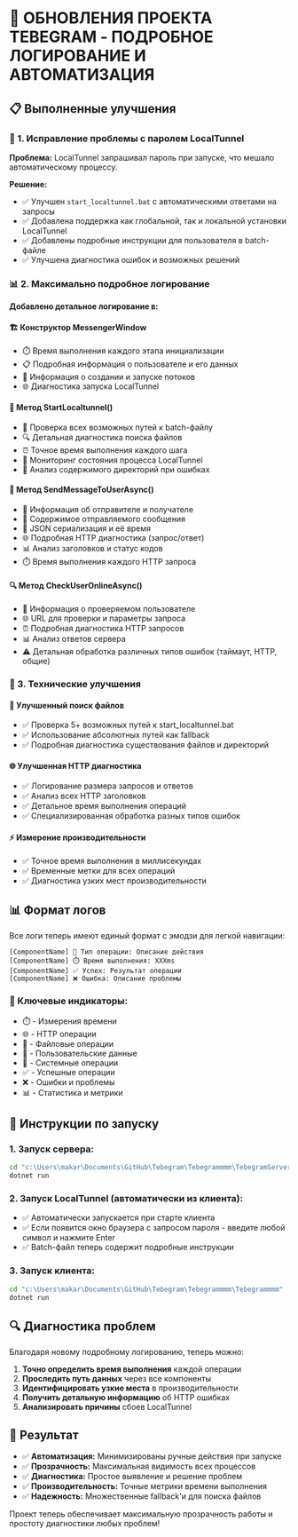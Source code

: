 # 🚀 ОБНОВЛЕНИЯ ПРОЕКТА TEBEGRAM - ПОДРОБНОЕ ЛОГИРОВАНИЕ И АВТОМАТИЗАЦИЯ

## 📋 Выполненные улучшения

### 🔧 1. Исправление проблемы с паролем LocalTunnel

**Проблема:** LocalTunnel запрашивал пароль при запуске, что мешало автоматическому процессу.

**Решение:**
- ✅ Улучшен `start_localtunnel.bat` с автоматическими ответами на запросы
- ✅ Добавлена поддержка как глобальной, так и локальной установки LocalTunnel
- ✅ Добавлены подробные инструкции для пользователя в batch-файле
- ✅ Улучшена диагностика ошибок и возможных решений

### 📊 2. Максимально подробное логирование

**Добавлено детальное логирование в:**

#### 🏗️ Конструктор MessengerWindow
- ⏱️ Время выполнения каждого этапа инициализации
- 📋 Подробная информация о пользователе и его данных
- 🧵 Информация о создании и запуске потоков
- 🌐 Диагностика запуска LocalTunnel

#### 🚀 Метод StartLocaltunnel()
- 📁 Проверка всех возможных путей к batch-файлу
- 🔍 Детальная диагностика поиска файлов
- ⏰ Точное время выполнения каждого шага
- 💚 Мониторинг состояния процесса LocalTunnel
- 📂 Анализ содержимого директорий при ошибках

#### 📨 Метод SendMessageToUserAsync()
- 👤 Информация об отправителе и получателе
- 📝 Содержимое отправляемого сообщения
- 🔄 JSON сериализация и её время
- 🌐 Подробная HTTP диагностика (запрос/ответ)
- 📊 Анализ заголовков и статус кодов
- ⏱️ Время выполнения каждого HTTP запроса

#### 🔍 Метод CheckUserOnlineAsync()
- 👥 Информация о проверяемом пользователе
- 🌐 URL для проверки и параметры запроса
- ⏰ Подробная диагностика HTTP запросов
- 📊 Анализ ответов сервера
- ⚠️ Детальная обработка различных типов ошибок (таймаут, HTTP, общие)

### 🔧 3. Технические улучшения

#### 📁 Улучшенный поиск файлов
- ✅ Проверка 5+ возможных путей к start_localtunnel.bat
- ✅ Использование абсолютных путей как fallback
- ✅ Подробная диагностика существования файлов и директорий

#### 🌐 Улучшенная HTTP диагностика
- ✅ Логирование размера запросов и ответов
- ✅ Анализ всех HTTP заголовков
- ✅ Детальное время выполнения операций
- ✅ Специализированная обработка разных типов ошибок

#### ⚡ Измерение производительности
- ✅ Точное время выполнения в миллисекундах
- ✅ Временные метки для всех операций
- ✅ Диагностика узких мест производительности

## 📊 Формат логов

Все логи теперь имеют единый формат с эмодзи для легкой навигации:

```
[ComponentName] 🔧 Тип операции: Описание действия
[ComponentName] ⏱️ Время выполнения: XXXms
[ComponentName] ✅ Успех: Результат операции
[ComponentName] ❌ Ошибка: Описание проблемы
```

### 🎯 Ключевые индикаторы:
- ⏱️ - Измерения времени
- 🌐 - HTTP операции
- 📁 - Файловые операции  
- 👤 - Пользовательские данные
- 🔧 - Системные операции
- ✅ - Успешные операции
- ❌ - Ошибки и проблемы
- 📊 - Статистика и метрики

## 🚀 Инструкции по запуску

### 1. Запуск сервера:
```bash
cd "c:\Users\makar\Documents\GitHub\Tebegram\Tebegrammmm\TebegramServer\TebegramServer"
dotnet run
```

### 2. Запуск LocalTunnel (автоматически из клиента):
- ✅ Автоматически запускается при старте клиента
- ✅ Если появится окно браузера с запросом пароля - введите любой символ и нажмите Enter
- ✅ Batch-файл теперь содержит подробные инструкции

### 3. Запуск клиента:
```bash
cd "c:\Users\makar\Documents\GitHub\Tebegram\Tebegrammmm\Tebegrammmm"
dotnet run
```

## 🔍 Диагностика проблем

Благодаря новому подробному логированию, теперь можно:

1. **Точно определить время выполнения** каждой операции
2. **Проследить путь данных** через все компоненты
3. **Идентифицировать узкие места** в производительности  
4. **Получить детальную информацию** об HTTP ошибках
5. **Анализировать причины** сбоев LocalTunnel

## 🏁 Результат

- ✅ **Автоматизация:** Минимизированы ручные действия при запуске
- ✅ **Прозрачность:** Максимальная видимость всех процессов
- ✅ **Диагностика:** Простое выявление и решение проблем
- ✅ **Производительность:** Точные метрики времени выполнения
- ✅ **Надежность:** Множественные fallback'и для поиска файлов

Проект теперь обеспечивает максимальную прозрачность работы и простоту диагностики любых проблем!
